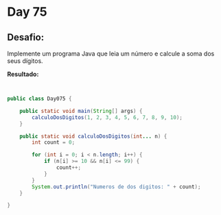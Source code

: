 # Day 75

## Desafio:

Implemente um programa Java que leia um número e calcule a soma dos seus dígitos.	

**Resultado:**

```java


public class Day075 {

    public static void main(String[] args) {
        calculoDosDigitos(1, 2, 3, 4, 5, 6, 7, 8, 9, 10);
    }

    public static void calculoDosDigitos(int... n) {
        int count = 0;

        for (int i = 0; i < n.length; i++) {
            if (n[i] >= 10 && n[i] <= 99) {
                count++;
            }
        }
        System.out.println("Numeros de dos digitos: " + count);
    }

}
